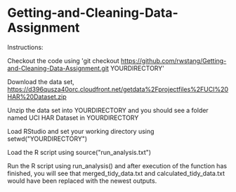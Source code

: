 # Getting-and-Cleaning-Data-Assignment
Instructions:

 Checkout the code using 'git checkout https://github.com/rwstang/Getting-and-Cleaning-Data-Assignment.git YOURDIRECTORY'
 
 Download the data set, https://d396qusza40orc.cloudfront.net/getdata%2Fprojectfiles%2FUCI%20HAR%20Dataset.zip
 
 Unzip the data set into YOURDIRECTORY and you should see a folder named UCI HAR Dataset in YOURDIRECTORY
 
 Load RStudio and set your working directory using setwd("YOURDIRECTORY")
 
 Load the R script using source("run_analysis.txt")
 
 Run the R script using run_analysis() and after execution of the function has finished, you will see that merged_tidy_data.txt and calculated_tidy_data.txt  would have been replaced with the newest outputs.
